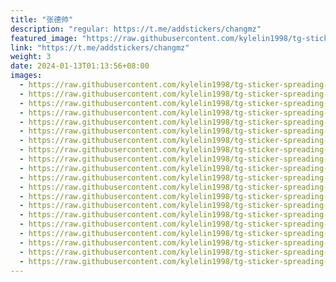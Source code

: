 ```yaml
---
title: "张德帅"
description: "regular: https://t.me/addstickers/changmz"
featured_image: "https://raw.githubusercontent.com/kylelin1998/tg-sticker-spreading-worldwide-images/main/img/fc5ea0b0-7169-4c4d-9a68-1d85dbfe508e.jpg"
link: "https://t.me/addstickers/changmz"
weight: 3
date: 2024-01-13T01:13:56+08:00
images:
  - https://raw.githubusercontent.com/kylelin1998/tg-sticker-spreading-worldwide-images/main/img/fc5ea0b0-7169-4c4d-9a68-1d85dbfe508e.jpg
  - https://raw.githubusercontent.com/kylelin1998/tg-sticker-spreading-worldwide-images/main/img/a7123b18-af26-40f9-9141-5f65f7fc2f56.jpg
  - https://raw.githubusercontent.com/kylelin1998/tg-sticker-spreading-worldwide-images/main/img/2b912047-f9cb-4193-849e-0576ef677bbe.jpg
  - https://raw.githubusercontent.com/kylelin1998/tg-sticker-spreading-worldwide-images/main/img/04733124-268b-4643-8317-7e73be458ff8.jpg
  - https://raw.githubusercontent.com/kylelin1998/tg-sticker-spreading-worldwide-images/main/img/c824b7b3-3fda-487e-9a61-d178817e48c3.jpg
  - https://raw.githubusercontent.com/kylelin1998/tg-sticker-spreading-worldwide-images/main/img/8f9283ad-cab4-479d-b06c-2d40af34dd04.jpg
  - https://raw.githubusercontent.com/kylelin1998/tg-sticker-spreading-worldwide-images/main/img/d62a7b1c-d00a-455c-b43a-d08dba480ffe.jpg
  - https://raw.githubusercontent.com/kylelin1998/tg-sticker-spreading-worldwide-images/main/img/7b24c690-3f12-41f2-99a6-6b75ee0f0636.jpg
  - https://raw.githubusercontent.com/kylelin1998/tg-sticker-spreading-worldwide-images/main/img/5cca04c6-9e64-43db-ab6f-1cac611a06cf.jpg
  - https://raw.githubusercontent.com/kylelin1998/tg-sticker-spreading-worldwide-images/main/img/a8459f10-0783-4ecb-9209-8a8fe5d6bf29.jpg
  - https://raw.githubusercontent.com/kylelin1998/tg-sticker-spreading-worldwide-images/main/img/08bd9976-2f75-47ad-ba00-a7577650e6d4.jpg
  - https://raw.githubusercontent.com/kylelin1998/tg-sticker-spreading-worldwide-images/main/img/95cc38f4-f23a-4cbd-8d84-7f5735556f11.jpg
  - https://raw.githubusercontent.com/kylelin1998/tg-sticker-spreading-worldwide-images/main/img/4fa84757-74de-42da-aab7-e76f397f9018.jpg
  - https://raw.githubusercontent.com/kylelin1998/tg-sticker-spreading-worldwide-images/main/img/691fc003-c3a3-4bb6-8571-93b48a2ab5e8.jpg
  - https://raw.githubusercontent.com/kylelin1998/tg-sticker-spreading-worldwide-images/main/img/f3ae8a0e-79d5-45f0-9b82-71cb78b49bd1.jpg
  - https://raw.githubusercontent.com/kylelin1998/tg-sticker-spreading-worldwide-images/main/img/5c88723f-d288-41dc-b726-ee0a7d119820.jpg
  - https://raw.githubusercontent.com/kylelin1998/tg-sticker-spreading-worldwide-images/main/img/a71dc0ef-054f-43d8-a548-a40080471383.jpg
  - https://raw.githubusercontent.com/kylelin1998/tg-sticker-spreading-worldwide-images/main/img/74a55ee4-f792-42ec-8777-a7b2f047c6f2.jpg
  - https://raw.githubusercontent.com/kylelin1998/tg-sticker-spreading-worldwide-images/main/img/a77ae32d-757a-46e0-a430-ebff064b6a35.jpg
  - https://raw.githubusercontent.com/kylelin1998/tg-sticker-spreading-worldwide-images/main/img/7b69b341-8f3b-46c6-9cb5-2c9627a1d4ea.jpg
---
```

